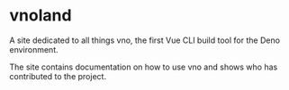 # vnoland

A site dedicated to all things vno, the first Vue CLI build tool for the Deno
environment.

The site contains documentation on how to use vno and shows who has contributed
to the project.
